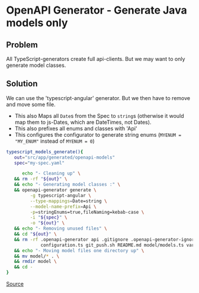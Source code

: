 # OpenAPI Generator - Generate Java models only
## Problem
All TypeScript-generators create full api-clients. But we may want to only generate model classes.

## Solution
We can use the 'typescript-angular' generator. But we then have to remove and move some file.

* This also Maps all `Date`s from the Spec to `string`s (otherwise it would map them to js-Dates, which are DateTimes, not Dates).
* This also prefixes all enums and classes with 'Api'
* This configures the configurator to generate string enums (`MYENUM = "MY_ENUM"` instead of `MYENUM = 0`)

```bash
typescript_models_generate(){
   out="src/app/generated/openapi-models"
   spec="my-spec.yaml"

      echo "- Cleaning up" \
   && rm -rf "${out}" \
   && echo "- Generating model classes :" \
   && openapi-generator generate \
         -g typescript-angular \
         --type-mappings=Date=string \
         --model-name-prefix=Api \
         -p=stringEnums=true,fileNaming=kebab-case \
         -i "${spec}" \
         -o "${out}" \
   && echo "- Removing unused files" \
   && cd "${out}" \
   && rm -rf .openapi-generator api .gitignore .openapi-generator-ignore index.ts tsconfig.json api.module.ts \
             configuration.ts git_push.sh README.md model/models.ts variables.ts encoder.ts \
   && echo "- Moving model files one directory up" \
   && mv model/* . \
   && rmdir model \
   && cd -
}
```

[Source](https://github.com/OpenAPITools/openapi-generator/tree/master/modules/openapi-generator-maven-plugin)
